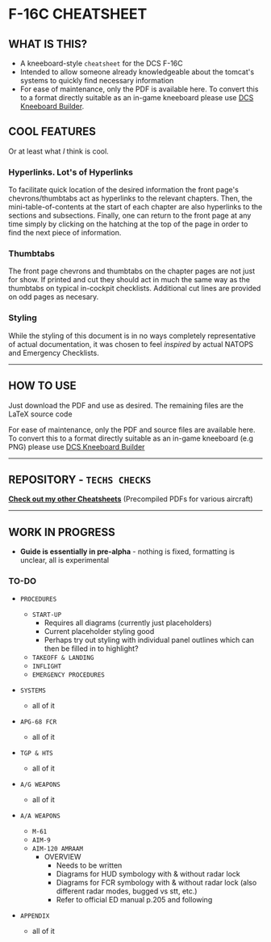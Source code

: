 # F-16C CHEATSHEET

## WHAT IS THIS?

- A kneeboard-style `cheatsheet` for the DCS F-16C
- Intended to allow someone already knowledgeable about the tomcat's systems to quickly find necessary information
- For ease of maintenance, only the PDF is available here. To convert this to a format directly suitable as an in-game kneeboard please use [DCS Kneeboard Builder](https://dcskneeboardbuilder.com/).

## COOL FEATURES

Or at least what *I* think is cool.

### Hyperlinks. Lot's of Hyperlinks

To facilitate quick location of the desired information the front page's chevrons/thumbtabs act as hyperlinks to the relevant chapters. Then, the mini-table-of-contents at the start of each chapter are also hyperlinks to the sections and subsections. Finally, one can return to the front page at any time simply by clicking on the hatching at the top of the page in order to find the next piece of information.

### Thumbtabs

The front page chevrons and thumbtabs on the chapter pages are not just for show. If printed and cut they should act in much the same way as the thumbtabs on typical in-cockpit checklists. Additional cut lines are provided on odd pages as necesary.

### Styling

While the styling of this document is in no ways completely representative of actual documentation, it was chosen to feel *inspired* by actual NATOPS and Emergency Checklists.

***

## HOW TO USE

Just download the PDF and use as desired. The remaining files are the LaTeX source code

For ease of maintenance, only the PDF and source files are available here. To convert this to a format directly suitable as an in-game kneeboard (e.g PNG) please use [DCS Kneeboard Builder](https://dcskneeboardbuilder.com/)

***

## REPOSITORY - `TECHS CHECKS`

[**Check out my other Cheatsheets**](https://github.com/Techneatium/Techs-Checks) (Precompiled PDFs for various aircraft)

***

## WORK IN PROGRESS

- **Guide is essentially in pre-alpha** - nothing is fixed, formatting is unclear, all is experimental
  
### TO-DO

- `PROCEDURES`
  - `START-UP`
    - Requires all diagrams (currently just placeholders)
    - Current placeholder styling good
    - Perhaps try out styling with individual panel outlines which can then be filled in to highlight?
  - `TAKEOFF & LANDING`
  - `INFLIGHT`
  - `EMERGENCY PROCEDURES`

- `SYSTEMS`
  - all of it

- `APG-68 FCR`
  - all of it

- `TGP & HTS`
  - all of it

- `A/G WEAPONS`
  - all of it

- `A/A WEAPONS`
  - `M-61`
  - `AIM-9`
  - `AIM-120 AMRAAM`
    - OVERVIEW
      - Needs to be written
      - Diagrams for HUD symbology with & without radar lock
      - Diagrams for FCR symbology with & without radar lock (also different radar modes, bugged vs stt, etc.)
      - Refer to official ED manual p.205 and following

- `APPENDIX`
  - all of it
